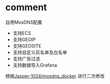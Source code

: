 # comment
自用MosDNS配置

- 支持ECS
- 支持GEOIP
- 支持GEOSITE
- 支持自定义灰名单及白名单
- 支持广告过滤
- 支持数据导入Grafana

根据[Jasper-1024/mosdns_docker](https://github.com/Jasper-1024/mosdns_docker/tree/master/mosdns_v5) 进行二次修改
